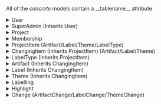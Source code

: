 All of the *concrete* models contain a \_\_tablename\_\_ attribute
<details><summary>User</summary>
    id <br>
    username <br>
    password <br>
    email <br>
    status (see UserStatus enum) <br>
    description <br>
    memberships (collection of memberships the user is associated with) <br>
    projects (collection of projects) <br>
    labellings (collection of labellings (info on how the user has labelled artifacts)) <br>
    labels (collection of labels the user has labelled an artifact with) <br>
    artifacts (collection of artifacts the user has labelled) <br>
    highlights (collection of highlights (which artifacts the user has highlighted and how)) <br>
    type (user or super_admin) <br>
    artifact_changes (collection of changes made to artifacts) <br>
    label_changes (collection of changes made to labels) <br>
    theme_changes (collection of changes made to themes)
</details>

<details><summary>SuperAdmin (Inherits User)</summary>
this exists mostly to simplify queries or to be extended later <br>
    id
</details>

<details><summary>Project</summary>
    id <br>
    name <br>
    description <br>
    criteria (number of users that need to label an artifact for it to be considered completely labelled) <br>
    frozen (cannot be edited) <br>
    memberships (collection of memberships associated with this project) <br>
    users (collection of users in this project) <br>
    artifacts (collection of artifacts in this project) <br>
    labels (collection of labels in this project) <br>
    themes (collection of themes in this project) <br>
    label_types (collection of label types in this project)
</details>

<details><summary>Membership</summary>
    p_id (project id) <br>
    u_id (user id) <br>
    admin (is user an admin in this project?) <br>
    deleted (soft deletion) <br>
    project (project object with that id) <br>
    user (user object with that id)
</details>

<details><summary>ProjectItem (Artifact/Label/Theme/LabelType)</summary>
    p_id (project id the item belongs to) <br>
    id (id of this item within the project) <br>
    name <br>
    project (the project object with that id)
</details>

<details><summary>ChangingItem (Inherits ProjectItem) (Artifact/Label/Theme)</summary>
    change_class_name (the class name of the change class associated with this item) <br>
    change_table_name (the table name of the change table associated with this item) <br>
    changes (collection of changes made to this item) <br>
    __change__ (the actual class (NOT INSTANCE) of the changes for this type of item)
</details>

<details><summary>LabelType (Inherits ProjectItem)</summary>
    labels (list of labels of this type)
</details>

<details><summary>Artifact (Inherits ChangingItem)</summary>
    identifier (artifact identifier (NOT ID)) <br>
    data (the text that is displayed) <br>
    completed (if this artifact is completely labelled) <br>
    parent_id (id of artifact this one was split from) <br>
    parent (the artifact object this one was split from) <br>
    start (start character of the split in parent artifact) <br>
    end (end character of the split in the parent artifact) <br>
    children (collection of artifacts split from this one) <br>
    labellings (collection of labellings for this artifact) <br>
    labels (collection of labels this artifact has been given) <br>
    users (collection of users that have labelled this artifact) <br>
    highlights (collection of highlights for this artifact)
</details>

<details><summary>Label (Inherits ChangingItem)</summary>
    lt_id (id of this label's label type) <br>
    label_type (LabelType object corresponding to that id) <br>
    description <br>
    deleted (soft deleted) <br>
    child_id (label id that this label was merged into) <br>
    child (label object this label was merged into) <br>
    parents (collection of label objects that were merged into this one) <br>
    labellings (collection of labellings with this label) <br>
    artifacts (collection of artifacts with this label) <br>
    users (collection of users that have used this label) <br>
    themes (collection of themes this label is assigned to)
</details>

<details><summary>Theme (Inherits ChangingItem)</summary>
    description <br>
    deleted (soft deleted) <br>
    sub_themes (collection of sub themes) <br>
    super_themes (collection of super themes) <br>
    labels (collection of labels assigned to this theme)
</details>

<details><summary>Labelling</summary>
    u_id (user id that made this labelling) <br>
    a_id (artifact id that was labelled) <br>
    lt_id (label type id corresponding to the label used) <br>
    l_id (label id that the artifact was labelled with) <br>
    p_id (project id that the artifact/label) <br>
    remark (why was this artifact labelled with this label?) <br>
    time (how long did it take the user to label this artifact?) <br>
    user (user object that made the labelling) <br>
    artifact (artifact object that was labelled) <br>
    label (label object that the artifact was labelled with) <br>
    label_type (short for label.label_type)
</details>

<details><summary>Highlight</summary>
    u_id (user id that made the highlight) <br>
    a_id (artifact id that was highlighted) <br>
    p_id (project id the artifact is a part of) <br>
    id (the nth highlight on this artifact by this user) <br>
    start (start character of the highlight in the artifact) <br>
    end (end character of the highlight in the artifact) <br>
    user (user object that made the highlight) <br>
    artifact (artifact object that was highlighted)
</details>

<details><summary>Change (ArtifactChange/LabelChange/ThemeChange)</summary>
    __marshmallow__ (the schema class (NOT INSTANCE) for this change class) <br>
    item_class_name (the class name of the item this change class corresponds to) <br>
    item_table_name (the table name of the item this change table corresponds to) <br>
    u_id (id of user that made this change) <br>
    user (user object that made this change) <br>
    p_id (id of project the item is a part of) <br>
    i_id (id of item within the project) <br>
    item (item object that was changed) <br>
    id (the nth change to this item by this user) <br>
    change_type (the type of change that was made, see ChangeType) <br>
    description (description of the change that was made, should be parsed based on change_type) <br>
    timestamp (DateTime object of when the change was made)
</details>